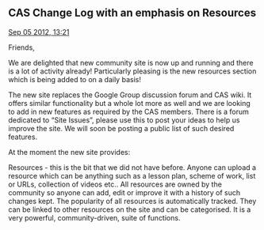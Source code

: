 
## CAS Change Log with an emphasis on Resources

[Sep 05 2012, 13:21](http://community.computingatschool.org.uk/forums/1/topics/99#post_593)

Friends,

We are delighted that new community site is now up and running and there is a lot of activity already! Particularly pleasing is the new resources section which is being added to on a daily basis!

The new site replaces the Google Group discussion forum and CAS wiki. It offers similar functionality but a whole lot more as well and we are looking to add in new features as required by the CAS members. There is a forum dedicated to “Site Issues”, please use this to post your ideas to help us improve the site. We will soon be posting a public list of such desired features.

At the moment the new site provides:

Resources - this is the bit that we did not have before. Anyone can upload a resource which can be anything such as a lesson plan, scheme of work, list or URLs, collection of videos etc.. All resources are owned by the community so anyone can add, edit or improve it with a history of such changes kept. The popularity of all resources is automatically tracked. They can be linked to other resources on the site and can be categorised. It is a very powerful, community-driven, suite of functions.
